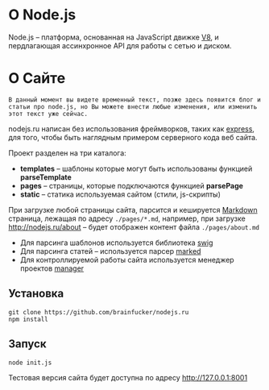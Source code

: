 О Node.js
=====

Node.js – платформа, основанная на JavaScript движке [V8](https://code.google.com/p/v8/), и пердлагающая ассинхронное API для работы с сетью и диском.

О Сайте
=====
```
В данный момент вы видете временный текст, позже здесь появится блог и статьи про node.js, но Вы можете внести любые изменения, или изменить этот текст уже сейчас.
```

nodejs.ru написан без использования фреймворков, таких как [express](http://expressjs.com/ru/), для того, чтобы быть наглядным примером серверного кода веб сайта.

Проект разделен на три каталога:
- **templates** – шаблоны которые могут быть использованы функцией **parseTemplate**
- **pages** – страницы, которые подключаются функцией **parsePage**
- **static** – статика используемая сайтом (стили, js-скрипты)

При загрузке любой страницы сайта, парсится и кешируется [Markdown](https://help.github.com/articles/markdown-basics/) страница, лежащая по адресу `./pages/*.md`, например, при загрузке http://nodejs.ru/about – будет отображен контент файла `./pages/about.md`

- Для парсинга шаблонов используется библиотека [swig](http://paularmstrong.github.io/swig/)
- Для парсинга статей – используется парсер [marked](https://github.com/chjj/marked)
- Для контроллируемой работы сайта используется менеджер проектов [manager](https://github.com/brainfucker/manager)

## Установка
```
git clone https://github.com/brainfucker/nodejs.ru
npm install
```

## Запуск
```
node init.js
```
Тестовая версия сайта будет доступна по адресу http://127.0.0.1:8001


